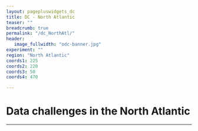 ```yaml
---
layout: pagepluswidgets_dc
title: DC - North Atlantic 
teaser: ""
breadcrumb: true
permalink: "/dc_NorthAtl/"
header:
   image_fullwidth: "odc-banner.jpg" 
experiment: ""
region: "North Atlantic" 
coords1: 225
coords2: 220
coords3: 50
coords4: 470

--- 
```



# Data challenges in the North Atlantic
  
---
